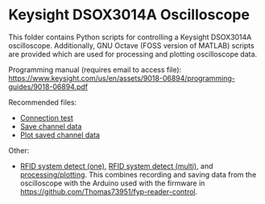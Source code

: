# Keysight DSOX3014A Oscilloscope

This folder contains Python scripts for controlling a Keysight DSOX3014A oscilloscope. Additionally, GNU Octave (FOSS version of MATLAB) scripts are provided which are used for processing and plotting oscilloscope data.

Programming manual (requires email to access file): https://www.keysight.com/us/en/assets/9018-06894/programming-guides/9018-06894.pdf

Recommended files:
- [Connection test](keysightDSO_test.py)
- [Save channel data](keysightDSO_saveresult.py)
- [Plot saved channel data](plot_keysight.m)

Other:

- [RFID system detect (one)](detect_tag.py), [RFID system detect (multi)](detect_tag_multi.py), and [processing/plotting](process_detect_tag.m). This combines recording and saving data from the oscilloscope with the Arduino used with the firmware in https://github.com/Thomas73951/fyp-reader-control.
